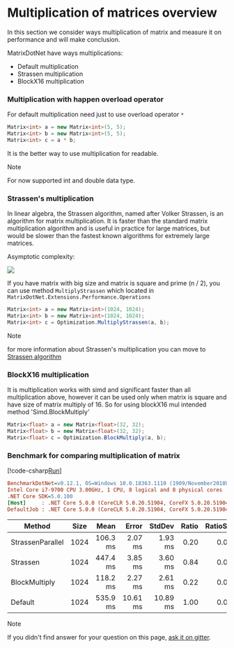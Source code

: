 # Multiplication of matrices overview

In this section we consider ways multiplication of matrix and measure it on performance and will make conclusion.

MatrixDotNet have ways multiplications:
* Default multiplication
* Strassen multiplication
* BlockX16 multiplication 

### Multiplication with happen overload operator
For default multiplication need just to use overload operator `*`
```c#
Matrix<int> a = new Matrix<int>(5, 5);
Matrix<int> b = new Matrix<int>(5, 5);
Matrix<int> c = a * b;
```
It is the better way to use multiplication for readable.

> [!NOTE] 
> For now supported int and double data type. 

### Strassen's multiplication
In linear algebra, the Strassen algorithm, named after Volker Strassen, 
is an algorithm for matrix multiplication.
It is faster than the standard matrix multiplication algorithm and is useful in practice for large matrices,
but would be slower than the fastest known algorithms for extremely large matrices.

Asymptotic complexity:

![](https://wikimedia.org/api/rest_v1/media/math/render/svg/511e64be8e75258905f4b3c61d73de72080e643c)

If you have matrix with big size and matrix is square and prime (n / 2), you can use method `MultiplyStrassen`
which located in `MatrixDotNet.Extensions.Performance.Operations`

```c#
Matrix<int> a = new Matrix<int>(1024, 1024);
Matrix<int> b = new Matrix<int>(1024, 1024);
Matrix<int> c = Optimization.MultiplyStrassen(a, b);
```

> [!NOTE] 
> for more information about Strassen's multiplication you can move to [Strassen algorithm](https://en.wikipedia.org/wiki/Strassen_algorithm)

### BlockX16 multiplication
It is multiplication works with simd and significant faster than all multiplication above, however it can be used only when matrix is square and have 
size of matrix multiply of 16. So for using blockX16 mul intended method 'Simd.BlockMultiply'

```c#
Matrix<float> a = new Matrix<float>(32, 32);
Matrix<float> b = new Matrix<float>(32, 32);
Matrix<float> c = Optimization.BlockMultiply(a, b);
```

### Benchmark for comparing multiplication of matrix

[!code-csharp[Run](../../../../tests/MatrixDotNet.PerformanceTesting/Matrix/MathOperations/BenchMul.cs)]

```ini
BenchmarkDotNet=v0.12.1, OS=Windows 10.0.18363.1110 (1909/November2018Update/19H2)
Intel Core i7-9700 CPU 3.00GHz, 1 CPU, 8 logical and 8 physical cores
.NET Core SDK=5.0.100
[Host]     : .NET Core 5.0.0 (CoreCLR 5.0.20.51904, CoreFX 5.0.20.51904), X64 RyuJIT
DefaultJob : .NET Core 5.0.0 (CoreCLR 5.0.20.51904, CoreFX 5.0.20.51904), X64 RyuJIT
```

|           Method | Size |     Mean |    Error |   StdDev | Ratio | RatioSD |
|----------------- |----- |---------:|---------:|---------:|------:|--------:|
| StrassenParallel | 1024 | 106.3 ms |  2.07 ms |  1.93 ms |  0.20 |    0.01 |
|         Strassen | 1024 | 447.4 ms |  3.85 ms |  3.60 ms |  0.84 |    0.02 |
|    BlockMultiply | 1024 | 118.2 ms |  2.27 ms |  2.61 ms |  0.22 |    0.01 |
|          Default | 1024 | 535.9 ms | 10.61 ms | 10.89 ms |  1.00 |    0.00 |
> [!NOTE]
> If you didn't find answer for your question on this page, [ask it on gitter](https://gitter.im/MatrixDotNet/community?utm_source=badge&utm_medium=badge&utm_campaign=pr-badge).
 

